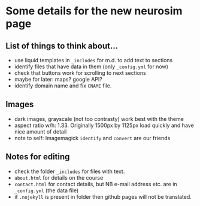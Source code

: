 Some details for the new neurosim page
======================================


## List of things to think about...

- use liquid templates in ``_includes`` for m.d. to add text to sections 
- identify files that have data in them (only ``_config.yml`` for now)
- check that buttons work for scrolling to next sections
- maybe for later: maps? google API?
- identify domain name and fix ``CNAME`` file.

## Images

- dark images, grayscale (not too contrasty) work best with the theme
- aspect ratio w/h: 1.33. Originally 1500px by 1125px load quickly and have nice amount of detail
- note to self: Imagemagick ``identify`` and ``convert`` are our friends


## Notes for editing

- check the folder ``_includes`` for files with text. 
- ``about.html`` for details on the course
- ``contact.html`` for contact details, but NB e-mail address etc. are in ``_config.yml`` (the data file)
- if ``.nojekyll`` is present in folder then github pages will not be translated.